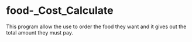 # food-_Cost_Calculate
This program allow the use to order the food they want and it gives out the total amount they must pay.
